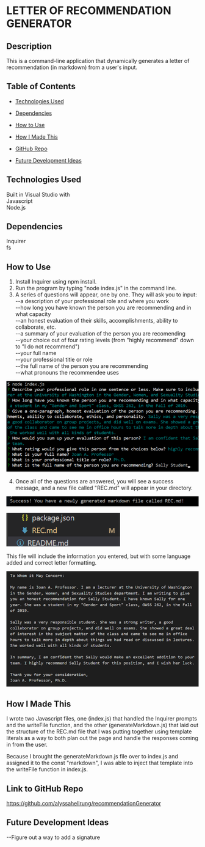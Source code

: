 # LETTER OF RECOMMENDATION GENERATOR  

## Description  
This is a command-line application that dynamically generates a letter of recommendation (in markdown) from a user's input.  

## Table of Contents

* [Technologies Used](#technologies-used)

* [Dependencies](#dependencies)

* [How to Use](#how-to-use)

* [How I Made This](#how-i-made-this)

* [GitHub Repo](#link-to-github-repo)

* [Future Development Ideas](#future-development-ideas)

## Technologies Used  
Built in Visual Studio with    
Javascript  
Node.js    

## Dependencies  
Inquirer  
fs  

## How to Use  
1) Install Inquirer using npm install.  
2) Run the program by typing "node index.js" in the command line.    
3) A series of questions will appear, one by one. They will ask you to input:  
  --a description of your professional role and where you work    
  --how long you have known the person you are recommending and in what capacity      
  --an honest evaluation of their skills, accomplishments, ability to collaborate, etc.  
  --a summary of your evaluation of the person you are recomending  
  --your choice out of four rating levels (from "highly recommend" down to "I do not recommend")    
  --your full name  
  --your professional title or role  
  --the full name of the person you are recommending  
  --what pronouns the recommendee uses

  ![image](./Develop/assets/shot1.png)
      
4) Once all of the questions are answered, you will see a success message, and a new file called "REC.md" will appear in your directory.  

![image](./Develop/assets/shot2.png)

![image](./Develop/assets/shot3.png)

This file will include the information you entered, but with some language added and correct letter formatting.

![image](./Develop/assets/shot4.png)    
  

## How I Made This    
I wrote two Javascript files, one (index.js) that handled the Inquirer prompts and the writeFile function, and the other (generateMarkdown.js) that laid out the structure of the REC.md file that I was putting together using template literals as a way to both plan out the page and handle the responses coming in from the user.    

Because I brought the generateMarkdown.js file over to index.js and assigned it to the const "markdown", I was able to inject that template into the writeFile function in index.js.    

## Link to GitHub Repo      
https://github.com/alyssahellrung/recommendationGenerator  

## Future Development Ideas   
--Figure out a way to add a signature  
